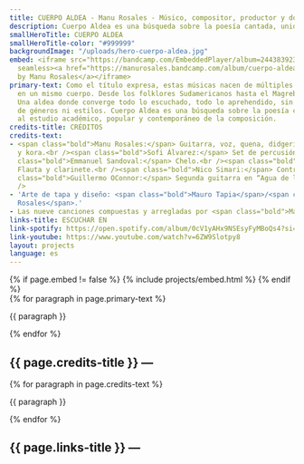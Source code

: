 ```yaml
---
title: CUERPO ALDEA - Manu Rosales - Músico, compositor, productor y docente
description: Cuerpo Aldea es una búsqueda sobre la poesía cantada, unida al estudio académico, popular y contemporáneo de la composición. Una aldea donde converge todo lo escuchado, todo lo aprehendido, sin distinciones de géneros ni estilos. Desde los folklores Sudamericanos hasta el Magreb Africano.
smallHeroTitle: CUERPO ALDEA
smallHeroTitle-color: "#999999"
backgroundImage: "/uploads/hero-cuerpo-aldea.jpg"
embed: <iframe src="https://bandcamp.com/EmbeddedPlayer/album=2443839239/size=large/bgcol=333333/linkcol=ffffff/minimal=true/transparent=true/"
  seamless><a href="https://manurosales.bandcamp.com/album/cuerpo-aldea">Cuerpo Aldea
  by Manu Rosales</a></iframe>
primary-text: Como el título expresa, estas músicas nacen de múltiples culturas dialogando
  en un mismo cuerpo. Desde los folklores Sudamericanos hasta el Magreb Africano.
  Una aldea donde converge todo lo escuchado, todo lo aprehendido, sin distinciones
  de géneros ni estilos. Cuerpo Aldea es una búsqueda sobre la poesía cantada, unida
  al estudio académico, popular y contemporáneo de la composición.
credits-title: CRÉDITOS
credits-text:
- <span class="bold">Manu Rosales:</span> Guitarra, voz, quena, didgeridoo, sicus
  y kora.<br /><span class="bold">Sofi Álvarez:</span> Set de percusión.<br /><span
  class="bold">Emmanuel Sandoval:</span> Chelo.<br /><span class="bold">Juan Klas:</span>
  Flauta y clarinete.<br /><span class="bold">Nico Simari:</span> Contrabajo.<br /><span
  class="bold">Guillermo OConnor:</span> Segunda guitarra en “Agua de lo imposible”.<br
  />
- 'Arte de tapa y diseño: <span class="bold">Mauro Tapia</span>/<span class="bold">Lucía
  Rosales</span>.'
- Las nueve canciones compuestas y arregladas por <span class="bold">Manu Rosales</span>.
links-title: ESCUCHAR EN
link-spotify: https://open.spotify.com/album/0cV1yAHx9NSEsyFyMBoQs4?si=rsyG5TeWS0SCUgJRZL8JBg
link-youtube: https://www.youtube.com/watch?v=6ZW9Slotpy8
layout: projects
language: es
---
```


<section>
    {% if page.embed != false %}
        {% include projects/embed.html %}
    {% endif %}
    <div>
        {% for paragraph in page.primary-text %}
            <p>
                {{ paragraph }}
            </p>
        {% endfor %}
    </div>
    <h2>
        {{ page.credits-title }} —
    </h2>
    <div>
        {% for paragraph in page.credits-text %}
            <p>
                {{ paragraph }}
            </p>
        {% endfor %}
    </div>
    <h2>
        {{ page.links-title }} —
    </h2>
    <div id="bio-text-links">
        <a href="{{ page.link-spotify }}">
            <i class="fa-brands fa-spotify"></i>
        </a>
        <a href="{{ page.link-youtube }}">
            <i class="fa-brands fa-youtube"></i>
        </a>
    </div>
</section>